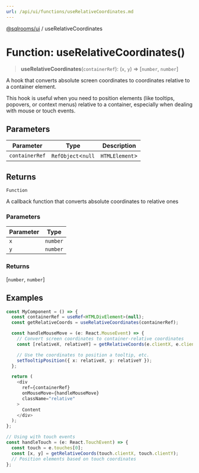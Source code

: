 ```yaml
---
url: /api/ui/functions/useRelativeCoordinates.md
---
```

[@sqlrooms/ui](../index.md) / useRelativeCoordinates

# Function: useRelativeCoordinates()

> **useRelativeCoordinates**(`containerRef`): (`x`, `y`) => \[`number`, `number`]

A hook that converts absolute screen coordinates to coordinates relative to a container element.

This hook is useful when you need to position elements (like tooltips, popovers, or context menus)
relative to a container, especially when dealing with mouse or touch events.

## Parameters

| Parameter | Type | Description |
| ------ | ------ | ------ |
| `containerRef` | `RefObject`<`null` | `HTMLElement`> | A React ref object pointing to the container HTML element |

## Returns

`Function`

A callback function that converts absolute coordinates to relative ones

### Parameters

| Parameter | Type |
| ------ | ------ |
| `x` | `number` |
| `y` | `number` |

### Returns

\[`number`, `number`]

## Examples

```typescript
const MyComponent = () => {
  const containerRef = useRef<HTMLDivElement>(null);
  const getRelativeCoords = useRelativeCoordinates(containerRef);

  const handleMouseMove = (e: React.MouseEvent) => {
    // Convert screen coordinates to container-relative coordinates
    const [relativeX, relativeY] = getRelativeCoords(e.clientX, e.clientY);

    // Use the coordinates to position a tooltip, etc.
    setTooltipPosition({ x: relativeX, y: relativeY });
  };

  return (
    <div
      ref={containerRef}
      onMouseMove={handleMouseMove}
      className="relative"
    >
      Content
    </div>
  );
};
```

```typescript
// Using with touch events
const handleTouch = (e: React.TouchEvent) => {
  const touch = e.touches[0];
  const [x, y] = getRelativeCoords(touch.clientX, touch.clientY);
  // Position elements based on touch coordinates
};
```
